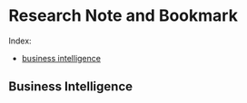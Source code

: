 
# Research Note and Bookmark
Index:
  - [business intelligence][1]



## Business Intelligence

[1]:	#business-intelligence